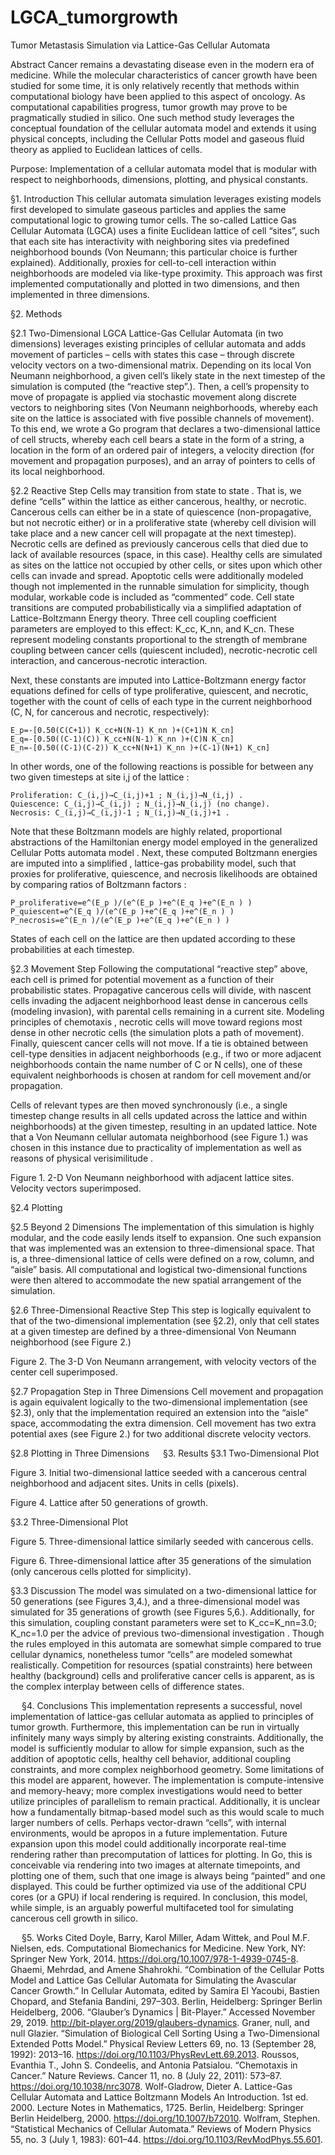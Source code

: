 # LGCA_tumorgrowth
Tumor Metastasis Simulation via Lattice-Gas Cellular Automata
 
Abstract
Cancer remains a devastating disease even in the modern era of medicine. While the molecular characteristics of cancer growth have been studied for some time, it is only relatively recently that methods within computational biology have been applied to this aspect of oncology. As computational capabilities progress, tumor growth may prove to be pragmatically studied in silico.
One such method study leverages the conceptual foundation of the cellular automata model and extends it using physical concepts, including the Cellular Potts model and gaseous fluid theory as applied to Euclidean lattices of cells. 

Purpose: Implementation of a cellular automata model that is modular with respect to neighborhoods, dimensions, plotting, and physical constants.

§1. Introduction
This cellular automata simulation leverages existing models first developed to simulate gaseous particles and applies the same computational logic to growing tumor cells. The so-called Lattice Gas Cellular Automata (LGCA) uses a finite Euclidean lattice of cell “sites”, such that each site has interactivity with neighboring sites via predefined neighborhood bounds (Von Neumann; this particular choice is further explained). Additionally, proxies for cell-to-cell interaction within neighborhoods are modeled via like-type proximity. This approach was first implemented computationally and plotted in two dimensions, and then implemented in three dimensions.

§2. Methods

§2.1 Two-Dimensional LGCA
Lattice-Gas Cellular Automata (in two dimensions) leverages existing principles of cellular automata  and adds movement of particles – cells with states this case – through discrete velocity vectors on a two-dimensional matrix. Depending on its local Von Neumann neighborhood, a given cell’s likely state in the next timestep of the simulation is computed (the “reactive step”.). Then, a cell’s propensity to move of propagate is applied via stochastic movement along discrete vectors to neighboring sites (Von Neumann neighborhoods, whereby each site on the lattice is associated with five possible channels of movement).
To this end, we wrote a Go program that declares a two-dimensional lattice of cell structs, whereby each cell bears a state in the form of a string, a location in the form of an ordered pair of integers, a velocity direction (for movement and propagation purposes), and an array of pointers to cells of its local neighborhood.

§2.2 Reactive Step
Cells may transition from state to state  . That is, we define “cells” within the lattice as either cancerous, healthy, or necrotic. Cancerous cells can either be in a state of quiescence (non-propagative, but not necrotic either) or in a proliferative state (whereby cell division will take place and a new cancer cell will propagate at the next timestep). Necrotic cells are defined as previously cancerous cells that died due to lack of available resources (space, in this case). Healthy cells are simulated as sites on the lattice not occupied by other cells, or sites upon which other cells can invade and spread. Apoptotic cells were additionally modeled though not implemented in the runnable simulation for simplicity, though modular, workable code is included as “commented” code.
Cell state transitions are computed probabilistically via a simplified adaptation of Lattice-Boltzmann Energy theory. Three cell coupling coefficient  parameters are employed to this effect: K_cc, K_nn, and K_cn. These represent modeling constants proportional to the strength of membrane coupling between cancer cells (quiescent included), necrotic-necrotic cell interaction, and cancerous-necrotic interaction.

Next, these constants are imputed into Lattice-Boltzmann energy factor equations defined for cells of type proliferative, quiescent, and necrotic, together with the count of cells of each type in the current neighborhood (C, N, for cancerous and necrotic, respectively):

	E_p=-[0.50(C(C+1)) K_cc+N(N-1) K_nn )+(C+1)N K_cn]
	E_q=-[0.50((C-1)(C)) K_cc+N(N-1) K_nn )+(C)N K_cn]
	E_n=-[0.50((C-1)(C-2)) K_cc+N(N+1) K_nn )+(C-1)(N+1) K_cn]

In other words, one of the following reactions is possible for between any two given timesteps at site i,j of the lattice  :

	Proliferation: C_(i,j)→C_(i,j)+1 ; N_(i,j)→N_(i,j) .
	Quiescence: C_(i,j)→C_(i,j) ; N_(i,j)→N_(i,j) (no change).
	Necrosis: C_(i,j)→C_(i,j)-1 ; N_(i,j)→N_(i,j)+1 .

Note that these Boltzmann models are highly related, proportional abstractions of the Hamiltonian energy model employed in the generalized Cellular Potts  automata model .
Next, these computed Boltzmann energies are imputed into a simplified ,  lattice-gas probability model, such that proxies for proliferative, quiescence, and necrosis likelihoods are obtained by comparing ratios of Boltzmann factors :

	P_proliferative=e^(E_p )/(e^(E_p )+e^(E_q )+e^(E_n ) )
	P_quiescent=e^(E_q )/(e^(E_p )+e^(E_q )+e^(E_n ) )
	P_necrosis=e^(E_n )/(e^(E_p )+e^(E_q )+e^(E_n ) )

States of each cell on the lattice are then updated according to these probabilities at each timestep.

§2.3 Movement Step
Following the computational “reactive step” above, each cell is primed for potential movement as a function of their probabilistic states. Propagative cancerous cells will divide, with nascent cells invading the adjacent neighborhood least dense in cancerous cells (modeling invasion), with parental cells remaining in a current site. Modeling principles of chemotaxis , necrotic cells will move toward regions most dense in other necrotic cells (the simulation plots a path of movement). Finally, quiescent cancer cells will not move. If a tie is obtained between cell-type densities in adjacent neighborhoods (e.g., if two or more adjacent neighborhoods contain the name number of C or N cells), one of these equivalent neighborhoods is chosen at random for cell movement and/or propagation.

Cells of relevant types are then moved synchronously (i.e., a single timestep change results in all cells updated across the lattice and within neighborhoods) at the given timestep, resulting in an updated lattice. Note that a Von Neumann cellular automata neighborhood (see Figure 1.) was chosen in this instance due to practicality of implementation  as well as reasons of physical verisimilitude .
 
Figure 1. 2-D Von Neumann neighborhood with adjacent lattice sites. Velocity vectors superimposed.

§2.4 Plotting

§2.5 Beyond 2 Dimensions
The implementation of this simulation is highly modular, and the code easily lends itself to expansion. One such expansion that was implemented was an extension to three-dimensional space. That is, a three-dimensional lattice of cells were defined on a row, column, and “aisle” basis. All computational and logistical two-dimensional functions were then altered to accommodate the new spatial arrangement of the simulation.

§2.6 Three-Dimensional Reactive Step
This step is logically equivalent to that of the two-dimensional implementation (see §2.2), only that cell states at a given timestep are defined by a three-dimensional Von Neumann neighborhood (see Figure 2.)
 
Figure 2. The 3-D Von Neumann arrangement, with velocity vectors of the center cell superimposed.

§2.7 Propagation Step in Three Dimensions
Cell movement and propagation is again equivalent logically to the two-dimensional implementation (see §2.3), only that the implementation required an extension into the “aisle” space, accommodating the extra dimension. Cell movement has two extra potential axes (see Figure 2.) for two additional discrete velocity vectors.

§2.8 Plotting in Three Dimensions
 
§3. Results
§3.1 Two-Dimensional Plot
 

Figure 3. Initial two-dimensional lattice seeded with a cancerous central neighborhood and adjacent sites. Units in cells (pixels).
 
Figure 4. Lattice after 50 generations of growth.

§3.2 Three-Dimensional Plot

 

Figure 5. Three-dimensional lattice similarly seeded with cancerous cells.


 

Figure 6. Three-dimensional lattice after 35 generations of the simulation (only cancerous cells plotted for simplicity).

§3.3 Discussion
The model was simulated on a two-dimensional lattice for 50 generations (see Figures 3,4.), and a three-dimensional model was simulated for 35 generations of growth (see Figures 5,6.). Additionally, for this simulation, coupling constant parameters were set to K_cc=K_nn=3.0; K_nc=1.0 per the advice of previous two-dimensional investigation . 
Though the rules employed in this automata are somewhat simple compared to true cellular dynamics, nonetheless tumor “cells” are modeled somewhat realistically. Competition for resources (spatial constraints) here between healthy (background) cells and proliferative cancer cells is apparent, as is the complex interplay between cells of difference states.

 
§4. Conclusions
This implementation represents a successful, novel implementation of lattice-gas cellular automata as applied to principles of tumor growth. Furthermore, this implementation can be run in virtually infinitely many ways simply by altering existing constraints. Additionally, the model is sufficiently modular to allow for simple expansion, such as the addition of apoptotic cells, healthy cell behavior, additional coupling constraints, and more complex neighborhood geometry.
Some limitations of this model are apparent, however. The implementation is compute-intensive and memory-heavy; more complex investigations would need to better utilize principles of parallelism to remain practical. Additionally, it is unclear how a fundamentally bitmap-based model such as this would scale to much larger numbers of cells. Perhaps vector-drawn “cells”, with internal environments, would be apropos in a future implementation.
Future expansion upon this model could additionally incorporate real-time rendering rather than precomputation of lattices for plotting. In Go, this is conceivable via rendering into two images at alternate timepoints, and plotting one of them, such that one image is always being “painted” and one displayed. This could be further optimized via use of the additional CPU cores (or a GPU) if local rendering is required.
In conclusion, this model, while simple, is an arguably  powerful multifaceted tool for simulating cancerous cell growth in silico.

 
§5. Works Cited
Doyle, Barry, Karol Miller, Adam Wittek, and Poul M.F. Nielsen, eds. Computational Biomechanics for Medicine. New York, NY: Springer New York, 2014. https://doi.org/10.1007/978-1-4939-0745-8.
Ghaemi, Mehrdad, and Amene Shahrokhi. “Combination of the Cellular Potts Model and Lattice Gas Cellular Automata for Simulating the Avascular Cancer Growth.” In Cellular Automata, edited by Samira El Yacoubi, Bastien Chopard, and Stefania Bandini, 297–303. Berlin, Heidelberg: Springer Berlin Heidelberg, 2006.
“Glauber’s Dynamics | Bit-Player.” Accessed November 29, 2019. http://bit-player.org/2019/glaubers-dynamics.
Graner, null, and null Glazier. “Simulation of Biological Cell Sorting Using a Two-Dimensional Extended Potts Model.” Physical Review Letters 69, no. 13 (September 28, 1992): 2013–16. https://doi.org/10.1103/PhysRevLett.69.2013.
Roussos, Evanthia T., John S. Condeelis, and Antonia Patsialou. “Chemotaxis in Cancer.” Nature Reviews. Cancer 11, no. 8 (July 22, 2011): 573–87. https://doi.org/10.1038/nrc3078.
Wolf-Gladrow, Dieter A. Lattice-Gas Cellular Automata and Lattice Boltzmann Models An Introduction. 1st ed. 2000. Lecture Notes in Mathematics, 1725. Berlin, Heidelberg: Springer Berlin Heidelberg, 2000. https://doi.org/10.1007/b72010.
Wolfram, Stephen. “Statistical Mechanics of Cellular Automata.” Reviews of Modern Physics 55, no. 3 (July 1, 1983): 601–44. https://doi.org/10.1103/RevModPhys.55.601.

